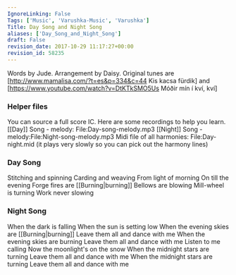 ```yaml
---
IgnoreLinking: False
Tags: ['Music', 'Varushka-Music', 'Varushka']
Title: Day Song and Night Song
aliases: ['Day_Song_and_Night_Song']
draft: False
revision_date: 2017-10-29 11:17:27+00:00
revision_id: 58235
---
```


Words by Jude. Arrangement by Daisy. Original tunes are [http://www.mamalisa.com/?t=es&p=334&c=44 Kis kacsa fürdik] and [https://www.youtube.com/watch?v=DtKTkSMO5Us Móðir mín í kví, kví]
### Helper files
You can source a full score IC. Here are some recordings to help you learn.
[[Day]] Song - melody: File:Day-song-melody.mp3
[[Night]] Song - melody:File:Night-song-melody.mp3
Midi file of all harmonies:  File:Day-night.mid (it plays very slowly so you can pick out the harmony lines)
### Day Song
Stitching and spinning
Carding and weaving
From light of morning
On till the evening
Forge fires are [[Burning|burning]]
Bellows are blowing
Mill-wheel is turning
Work never slowing
### Night Song
When the dark is falling
When the sun is setting low
When the evening skies are [[Burning|burning]]
Leave them all and dance with me
When the evening skies are burning
Leave them all and dance with me
Listen to me calling
Now the moonlight's on the snow
When the midnight stars are turning
Leave them all and dance with me
When the midnight stars are turning
Leave them all and dance with me